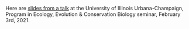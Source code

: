 
Here are [slides from a talk](https://petrelharp.github.io/uiuc_feb_2021/uiuc-feb-2021.slides.html)
at the University of Illinois Urbana-Champaign,
Program in Ecology, Evolution & Conservation Biology seminar,
February 3rd, 2021.
